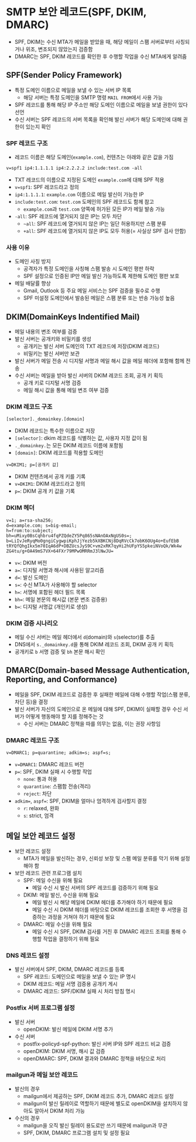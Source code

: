 # SMTP 보안 레코드(SPF, DKIM, DMARC)

- SPF, DKIM는 수신 MTA가 메일을 받았을 때, 해당 메일이 스팸 서버로부터 사칭되거나 위조, 변조되지 않았는지 검증함
- DMARC는 SPF, DKIM 레코드를 확인한 후 수행할 작업을 수신 MTA에게 알려줌

## SPF(Sender Policy Framework)

- 특정 도메인 이름으로 메일을 보낼 수 있는 서버 IP 목록
  - 해당 서버는 특정 도메인을 SMTP 명령 `MAIL FROM`에서 사용 가능
- SPF 레코드를 통해 해당 IP 주소만 해당 도메인 이름으로 메일을 보낼 권한이 있다 선언
- 수신 서버는 SPF 레코드의 서버 목록을 확인해 발신 서버가 해당 도메인에 대해 권한이 있는지 확인

### SPF 레코드 구조

- 레코드 이름은 해당 도메인(`example.com`), 컨텐츠는 아래와 같은 값을 가짐

```plain text
v=spf1 ip4:1.1.1.1 ip4:2.2.2.2 include:test.com -all
```

- TXT 레코드의 이름으로 지정된 도메인 `example.com`에 대해 SPF 적용
- `v=spf1`: SPF 레코드라고 정의
- `ip4:1.1.1.1`: `example.com` 이름으로 메일 발신이 가능한 IP
- `include:test.com`: `test.com` 도메인의 SPF 레코드도 함께 참고
  - `example.com`과 `test.com` 양쪽에 허가된 모든 IP가 메일 발송 가능
- `-all`: SPF 레코드에 열거되지 않은 IP는 모두 차단
  - `~all`: SPF 레코드에 열거되지 않은 IP는 일단 허용하지만 스팸 분류
  - `+all`: SPF 레코드에 열거되지 않은 IP도 모두 허용(= 사실상 SPF 검사 안함)

### 사용 이유

- 도메인 사칭 방지
  - 공격자가 특정 도메인을 사칭해 스팸 발송 시 도메인 평판 하락
  - SPF 설정으로 인증된 IP만 메일 발신 가능하도록 제한해 도메인 평판 보호
- 메일 배달률 향상
  - Gmail, Outlook 등 주요 메일 서비스는 SPF 검증을 필수로 수행
  - SPF 미설정 도메인에서 발송된 메일은 스팸 분류 또는 반송 가능성 높음

## DKIM(DomainKeys Indentified Mail)

- 메일 내용의 변조 여부를 검증
- 발신 서버는 공개키와 비밀키를 생성
  - 공개키는 발신 서버 도메인의 TXT 레코드에 저장(DKIM 레코드)
  - 비밀키는 발신 서버만 보관
- 발신 서버가 메일 전송 시 디지털 서명과 메일 해시 값을 메일 헤더에 포함해 함께 전송
- 수신 서버는 메일을 받아 발신 서버의 DKIM 레코드 조회, 공개 키 획득
  - 공개 키로 디지털 서명 검증
  - 메일 해시 값을 통해 메일 변조 여부 검증

### DKIM 레코드 구조

```plain text
[selector]._domainkey.[domain]
```

- DKIM 레코드는 특수한 이름으로 저장
- `[selector]`: dkim 레코드를 식별하는 값, 사용자 지정 값이 됨
- `._domainkey.`는 모든 DKIM 레코드 이름에 포함됨
- `[domain]`: DKIM 레코드를 적용할 도메인

```plain text
v=DKIM1; p=[공개키 값]
```

- DKIM 컨텐츠에서 공개 키를 기록
- `v=DKIM1`: DKIM 레코드라고 정의
- `p=`: DKIM 공개 키 값을 기록

### DKIM 헤더

```plain text
v=1; a=rsa-sha256; 
d=example.com; s=big-email;
h=from:to:subject;
bh=uMixy0BsCqhbru4fqPZQdeZY5Pq865sNAnOAxNgUS0s=;
b=LiIvJeRyqMo0gngiCygwpiKphJjYezb5kXBKCNj8DqRVcCk7obK6OUg4o+EufEbB
tRYQfQhgIkx5m70IqA6dP+DBZUcsJyS9C+vm2xRK7qyHi2hUFpYS5pkeiNVoQk/Wk4w
ZG4tu/g+OA49mS7VX+64FXr79MPwOMRRmJ3lNwJU=
```

- `v=`: DKIM 버전
- `a=`: 디지털 서명과 해시에 사용된 알고리즘
- `d=`: 발신 도메인
- `s=`: 수신 MTA가 사용해야 할 selector
- `h=`: 서명에 포함된 헤더 필드 목록
- `bh=`: 메일 본문의 해시값 (본문 변조 검증용)
- `b=`: 디지털 서명값 (개인키로 생성)

### DKIM 검증 시나리오

- 메일 수신 서버는 메일 헤더에서 `d`(domain)와 `s`(selector)를 추출
- DNS에서 `s._domainkey.d`을 통해 DKIM 레코드 조회, DKIM 공개 키 획득
- 공개키로 `b` 서명 검증 및 `bh` 본문 해시 확인

## DMARC(Domain-based Message Authentication, Reporting, and Conformance)

- 메일을 SPF, DKIM 레코드로 검증한 후 실패한 메일에 대해 수행할 작업(스팸 분류, 차단 등)을 결정
- 발신 서버가 자신의 도메인으로 온 메일에 대해 SPF, DKIM이 실패할 경우 수신 서버가 어떻게 행동해야 할 지를 정해주는 것
  - 수신 서버는 DMARC 정책을 따를 의무는 없음, 이는 권장 사항임

### DMARC 레코드 구조

```plain text
v=DMARC1; p=quarantine; adkim=s; aspf=s;
```

- `v=DMARC1`: DMARC 레코드 버전
- `p=`: SPF, DKIM 실패 시 수행할 작업
  - `none`: 통과 허용
  - `quarantine`: 스팸함 전송(격리)
  - `reject`: 차단
- `adkim=`, `aspf=`: SPF, DKIM을 얼마나 엄격하게 검사할지 결정
  - `r`: relaxed, 완화
  - `s`: strict, 엄격

## 메일 보안 레코드 설정

- 보안 레코드 설정
  - MTA가 메일을 발신하는 경우, 신뢰성 보장 및 스팸 메일 분류를 막기 위해 설정해야 함
- 보안 레코드 관련 프로그램 설치
  - SPF: 메일 수신을 위해 필요
    - 메일 수신 시 발신 서버의 SPF 레코드를 검증하기 위해 필요
  - DKIM: 메일 발신, 수신을 위해 필요
    - 메일 발신 시 해당 메일에 DKIM 헤더를 추가해야 하기 때문에 필요
    - 메일 수신 시 DKIM 헤더를 바탕으로 DKIM 레코드를 조회한 후 서명을 검증하는 과정을 거쳐야 하기 때문에 필요
  - DMARC: 메일 수신을 위해 필요
    - 메일 수신 시 SPF, DKIM 검사를 거친 후 DMARC 레코드 조회를 통해 수행할 작업을 결정하기 위해 필요

### DNS 레코드 설정

- 발신 서버에서 SPF, DKIM, DMARC 레코드를 등록
  - SPF 레코드: 도메인으로 메일을 보낼 수 있는 IP 명시
  - DKIM 레코드: 메일 서명 검증용 공개키 게시
  - DMARC 레코드: SPF/DKIM 실패 시 처리 방침 명시

### Postfix 서버 프로그램 설정

- 발신 서버
  - openDKIM: 발신 메일에 DKIM 서명 추가
- 수신 서버
  - postfix-policyd-spf-python: 발신 서버 IP와 SPF 레코드 비교 검증
  - openDKIM: DKIM 서명, 해시 값 검증
  - openDMARC: SPF, DKIM 결과와 DMARC 정책을 바탕으로 처리

### mailgun과 메일 보안 레코드

- 발신의 경우
  - mailgun에서 제공하는 SPF, DKIM 레코드 추가, DMARC 레코드 설정
  - mailgun이 발신 릴레이로 역할하기 때문에 별도로 openDKIM을 설치하지 않아도 알아서 DKIM 처리 가능
- 수신의 경우
  - mailgun을 오직 발신 릴레이 용도로만 쓰기 때문에 mailgun과 무관
  - SPF, DKIM, DMARC 프로그램 설치 및 설정 필요
